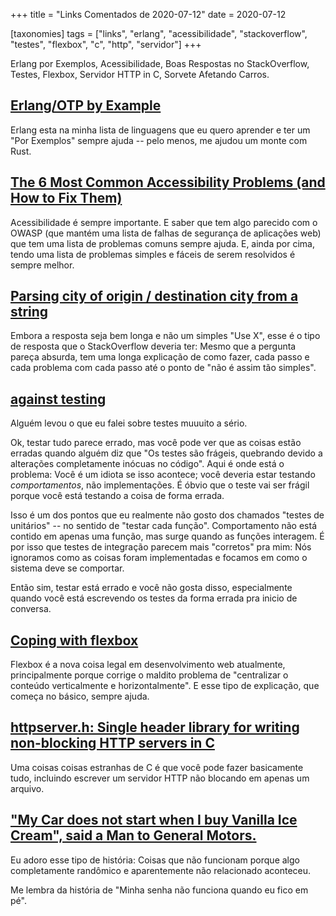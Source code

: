 +++
title = "Links Comentados de 2020-07-12"
date = 2020-07-12

[taxonomies]
tags = ["links", "erlang", "acessibilidade", "stackoverflow", "testes",
"flexbox", "c", "http", "servidor"]
+++

Erlang por Exemplos, Acessibilidade, Boas Respostas no StackOverflow, Testes,
Flexbox, Servidor HTTP in C, Sorvete Afetando Carros.

<!-- more -->

## [Erlang/OTP by Example](http://erlangbyexample.org/)

Erlang esta na minha lista de linguagens que eu quero aprender e ter um "Por
Exemplos" sempre ajuda -- pelo menos, me ajudou um monte com Rust.

## [The 6 Most Common Accessibility Problems (and How to Fix Them)](https://blog.scottlogic.com/2020/07/02/6-most-common-accessibility-problems.html)

Acessibilidade é sempre importante. E saber que tem algo parecido com o OWASP
(que mantém uma lista de falhas de segurança de aplicações web) que tem uma
lista de problemas comuns sempre ajuda. E, ainda por cima, tendo uma lista de
problemas simples e fáceis de serem resolvidos é sempre melhor.

## [Parsing city of origin / destination city from a string](https://stackoverflow.com/questions/59956670/parsing-city-of-origin-destination-city-from-a-string)

Embora a resposta seja bem longa e não um simples "Use X", esse é o tipo de
resposta que o StackOverflow deveria ter: Mesmo que a pergunta pareça absurda,
tem uma longa explicação de como fazer, cada passo e cada problema com cada
passo até o ponto de "não é assim tão simples".

## [against testing](https://flak.tedunangst.com/post/against-testing)

Alguém levou o que eu falei sobre testes muuuito a sério.

Ok, testar tudo parece errado, mas você pode ver que as coisas estão erradas
quando alguém diz que "Os testes são frágeis, quebrando devido a alterações
completamente inócuas no código". Aqui é onde está o problema: Você é um
idiota se isso acontece; você deveria estar testando _comportamentos_, não
implementações. É óbvio que o teste vai ser frágil porque você está testando a
coisa de forma errada.

Isso é um dos pontos que eu realmente não gosto dos chamados "testes de
unitários" -- no sentido de "testar cada função". Comportamento não está
contido em apenas uma função, mas surge quando as funções interagem. É por
isso que testes de integração parecem mais "corretos" pra mim: Nós ignoramos
como as coisas foram implementadas e focamos em como o sistema deve se
comportar.

Então sim, testar está errado e você não gosta disso, especialmente quando
você está escrevendo os testes da forma errada pra inicio de conversa.

## [Coping with flexbox](https://kgrz.io/coping-with-flexbox.html)

Flexbox é a nova coisa legal em desenvolvimento web atualmente, principalmente
porque corrige o maldito problema de "centralizar o conteúdo verticalmente e
horizontalmente". E esse tipo de explicação, que começa no básico, sempre
ajuda.

## [httpserver.h:  Single header library for writing non-blocking HTTP servers in C](https://github.com/jeremycw/httpserver.h)

Uma coisas coisas estranhas de C é que você pode fazer basicamente tudo,
incluindo escrever um servidor HTTP não blocando em apenas um arquivo.

## ["My Car does not start when I buy Vanilla Ice Cream", said a Man to General Motors.](https://www.digitalrepublik.com/digital-marketing-newsletter/2015/05/10/my-car-does-not-start-when-i-buy-vanilla-ice-cream-said-a-man-to-general-motors/)

Eu adoro esse tipo de história: Coisas que não funcionam porque algo
completamente randômico e aparentemente não relacionado aconteceu.

Me lembra da história de "Minha senha não funciona quando eu fico em pé".

<!-- 
vim:spelllang=pt:
-->
